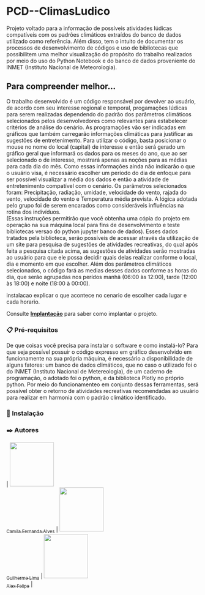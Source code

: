 # PCD--ClimasLudico
Projeto voltado para a informação de possíveis atividades lúdicas compatíveis com os padrões climáticos extraídos do banco de dados utilizado como referência. Além disso, tem o intuito de documentar os processos de desenvolvimento de códigos e uso de bibliotecas que possibilitem uma melhor visualização do propósito do trabalho realizados por meio do uso do Python Notebook e do banco de dados proveniente do INMET (Instituto Nacional de Meteorologia).
 
 
## Para compreender melhor...
 
  O trabalho desenvolvido é um código responsável por devolver ao usuário, de acordo com seu interesse regional e temporal, progamações lúdicas para serem realizadas dependendo do padrão dos parâmetros climáticos selecionados pelos desenvolvedores como relevantes para estabelecer critérios de análise do cenário. As programações vão ser indicadas em gráficos que também carregarão informações climáticas para justificar as sugestões de entretenimento.
  Para utilizar o código, basta posicionar o mouse no nome do local (capital) de interesse e então será gerado um gráfico geral que informará os dados para os meses do ano, que ao ser selecionado o de interesse, mostrará apenas as noções para as médias para cada dia do mês. Como essas informações ainda não indicarão o que o usuário visa, é necessário escolher um período do dia de enfoque para ser possível visualizar a média dos dados e então a atividade de entretenimento compatível com o cenário.
  Os parâmetros selecionados foram: Precipitação, radiação, umidade, velocidade do vento, rajada do vento, velocidade do vento e Temperatura média prevista. A lógica adotada pelo grupo foi de serem encarados como consideráveis influências na rotina dos indivíduos.  
  (Essas instruções permitirão que você obtenha uma cópia do projeto em operação na sua máquina local para fins de desenvolvimento e teste
  bibliotecas versao do python jupyter  banco de dados).
  Esses dados tratados pela biblioteca, serão possíveis de acessar através da utilização de um site para pesquisa de sugestões de atividades recreativas, do qual após feita a pesquisa citada acima, as sugestôes de atividades serão mostradas ao usuário para que ele possa decidir quais delas realizar conforme o local, dia e momento em que escolher. Além dos parâmetros climáticos selecionados, o código fará as medias desses dados conforme as horas do dia, que serão agrupadas nos perídos manhã (06:00 às 12:00), tarde (12:00 às 18:00) e noite (18:00 à 00:00).
 
  instalacao explicar o que acontece no cenario de escolher cada lugar e cada horario.
 
Consulte **[Implantação](#-implanta%C3%A7%C3%A3o)** para saber como implantar o projeto.
 
### 📋 Pré-requisitos
 
De que coisas você precisa para instalar o software e como instalá-lo?
Para que seja possível possuir o código expresso em gráfico desenvolvido em funcionamente na sua própria máquina, é necessário a disponibilidade de alguns fatores: um banco de dados climáticos, que no caso o utilizado foi o do INMET (Instituto Nacional de Metereologia), de um caderno de programação, o adotado foi o python, e da biblioteca Plotly no próprio python. Por meio do funcionamenteo em conjunto dessas ferramentas, será possível obter o retorno de atividades recreativas recomendadas ao usuário para realizar em harmonia com o padrão climático identificado.
 
### 🔧 Instalação
 
 
### ✒️ Autores
| [<img loading="lazy" src="https://avatars.githubusercontent.com/u/37356058?v=4" width=115><br><sub>Camila Fernanda Alves</sub>](https://github.com/camilafernanda) |  [<img loading="lazy" src="https://avatars.githubusercontent.com/u/30351153?v=4" width=115><br><sub>Guilherme Lima</sub>](https://github.com/guilhermeonrails) |  [<img loading="lazy" src="https://avatars.githubusercontent.com/u/8989346?v=4" width=115><br><sub>Alex Felipe</sub>](https://github.com/alexfelipe) |
